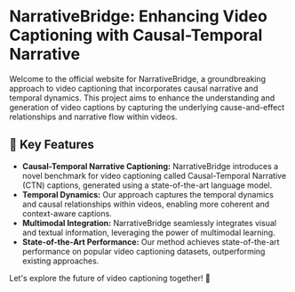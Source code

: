# NarrativeBridge: Enhancing Video Captioning with Causal-Temporal Narrative


Welcome to the official website for NarrativeBridge, a groundbreaking approach to video captioning that incorporates causal narrative and temporal dynamics. This project aims to enhance the understanding and generation of video captions by capturing the underlying cause-and-effect relationships and narrative flow within videos.

## 🌉 Key Features

- **Causal-Temporal Narrative Captioning:** NarrativeBridge introduces a novel benchmark for video captioning called Causal-Temporal Narrative (CTN) captions, generated using a state-of-the-art language model.
- **Temporal Dynamics:** Our approach captures the temporal dynamics and causal relationships within videos, enabling more coherent and context-aware captions.
- **Multimodal Integration:** NarrativeBridge seamlessly integrates visual and textual information, leveraging the power of multimodal learning.
- **State-of-the-Art Performance:** Our method achieves state-of-the-art performance on popular video captioning datasets, outperforming existing approaches.


Let's explore the future of video captioning together! 🚀
